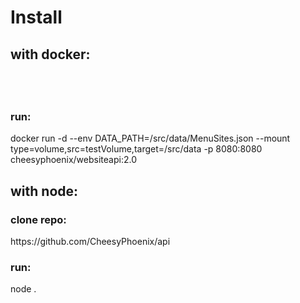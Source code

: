 <h1>Install</h1>

<h2>with docker:<h2> </br>
  <h3>run:</h3> docker run -d --env DATA_PATH=/src/data/MenuSites.json --mount type=volume,src=testVolume,target=/src/data -p 8080:8080 cheesyphoenix/websiteapi:2.0
 
<h2>with node:</h3>
  <h3>clone repo:</h3> https://github.com/CheesyPhoenix/api </br>
  <h3>run:</h3> node .
  
